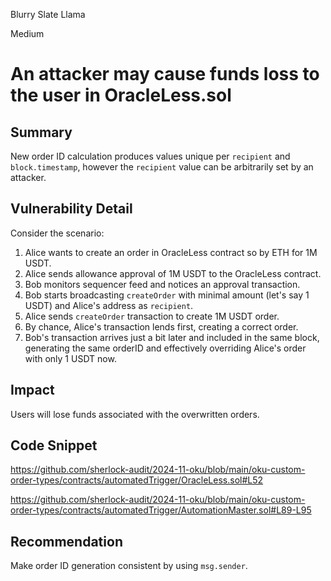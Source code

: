 Blurry Slate Llama

Medium

# An attacker may cause funds loss to the user in OracleLess.sol

## Summary

New order ID calculation produces values unique per `recipient` and `block.timestamp`, however the `recipient` value can be arbitrarily set by an attacker. 

## Vulnerability Detail

Consider the scenario:

1. Alice wants to create an order in OracleLess contract so by ETH for 1M USDT.
2. Alice sends allowance approval of 1M USDT to the OracleLess contract.
3. Bob monitors sequencer feed and notices an approval transaction.
4. Bob starts broadcasting `createOrder` with minimal amount (let's say 1 USDT) and Alice's address as `recipient`.
5. Alice sends `createOrder` transaction to create 1M USDT order.
6. By chance, Alice's transaction lends first, creating a correct order.
7. Bob's transaction arrives just a bit later and included in the same block, generating the same orderID and effectively overriding Alice's order with only 1 USDT now. 

## Impact

Users will lose funds associated with the overwritten orders.

## Code Snippet

https://github.com/sherlock-audit/2024-11-oku/blob/main/oku-custom-order-types/contracts/automatedTrigger/OracleLess.sol#L52

https://github.com/sherlock-audit/2024-11-oku/blob/main/oku-custom-order-types/contracts/automatedTrigger/AutomationMaster.sol#L89-L95

## Recommendation

Make order ID generation consistent by using `msg.sender`. 
